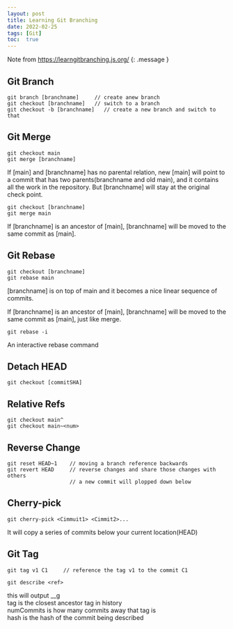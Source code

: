 ```yaml
---
layout: post
title: Learning Git Branching
date: 2022-02-25
tags: [Git]
toc:  true
---
```

Note from https://learngitbranching.js.org/
{: .message }

## Git Branch
```
git branch [branchname]     // create anew branch   
git checkout [branchname]   // switch to a branch
git checkout -b [branchname]   // create a new branch and switch to that   
```

## Git Merge
```
git checkout main
git merge [branchname]
```
If [main] and [branchname] has no parental relation, new [main] will point to a commit that has two parents(branchname and old main), and it contains all the work in the repository. But [branchname] will stay at the original check point.   

```
git checkout [branchname]
git merge main
```
If [branchname] is an ancestor of [main], [branchname] will be moved to the same commit as [main].   

## Git Rebase
```
git checkout [branchname]
git rebase main
```
[branchname] is on top of main and it becomes a nice linear sequence of commits.   

If [branchname] is an ancestor of [main], [branchname] will be moved to the same commit as [main], just like merge.   

```
git rebase -i
```
An interactive rebase command

## Detach HEAD
```
git checkout [commitSHA]
```

## Relative Refs
```
git checkout main^
git checkout main~<num>
```

## Reverse Change
```
git reset HEAD~1    // moving a branch reference backwards
git revert HEAD     // reverse changes and share those changes with others
                    // a new commit will plopped down below
```

## Cherry-pick
```
git cherry-pick <Cimmuit1> <Cimmit2>...
```
It will copy a series of commits below your current location(HEAD)

## Git Tag
```
git tag v1 C1     // reference the tag v1 to the commit C1
```
```
git describe <ref>
```
this will output <tag>_<numCommits>_g<hash>   
tag is the closest ancestor tag in history   
numCommits is how many commits away that tag is   
hash is the hash of the commit being described    

